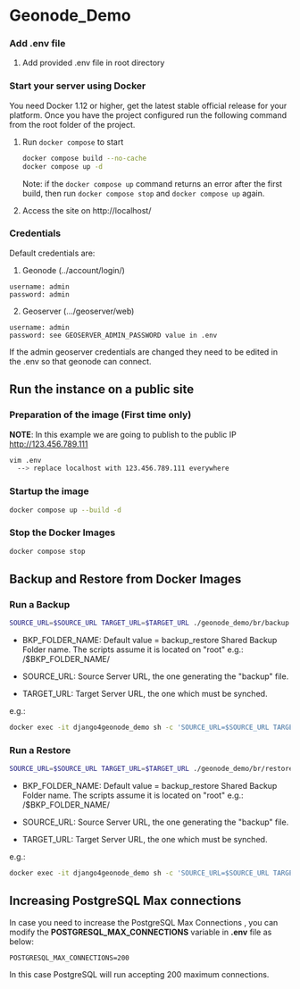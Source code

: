 # Geonode_Demo

### Add .env file

1. Add provided .env file in root directory

### Start your server using Docker

You need Docker 1.12 or higher, get the latest stable official release for your platform.
Once you have the project configured run the following command from the root folder of the project.

1. Run `docker compose` to start

    ```bash
    docker compose build --no-cache
    docker compose up -d
    ```

    Note: if the ``` docker compose up ``` command returns an error after the first build, then run ``` docker compose stop ``` and ``` docker compose up ``` again.

2. Access the site on http://localhost/

### Credentials

Default credentials are:

1. Geonode (../account/login/)

```
username: admin
password: admin
```

2. Geoserver (.../geoserver/web)

```
username: admin
password: see GEOSERVER_ADMIN_PASSWORD value in .env
```

If the admin geoserver credentials are changed they need to be edited in the .env so that geonode can connect.


## Run the instance on a public site

### Preparation of the image (First time only)

**NOTE**: In this example we are going to publish to the public IP http://123.456.789.111

```bash
vim .env
  --> replace localhost with 123.456.789.111 everywhere
```

### Startup the image

```bash
docker compose up --build -d
```

### Stop the Docker Images

```bash
docker compose stop
```

## Backup and Restore from Docker Images

### Run a Backup

```bash
SOURCE_URL=$SOURCE_URL TARGET_URL=$TARGET_URL ./geonode_demo/br/backup.sh $BKP_FOLDER_NAME
```

- BKP_FOLDER_NAME:
  Default value = backup_restore
  Shared Backup Folder name.
  The scripts assume it is located on "root" e.g.: /$BKP_FOLDER_NAME/

- SOURCE_URL:
  Source Server URL, the one generating the "backup" file.

- TARGET_URL:
  Target Server URL, the one which must be synched.

e.g.:

```bash
docker exec -it django4geonode_demo sh -c 'SOURCE_URL=$SOURCE_URL TARGET_URL=$TARGET_URL ./geonode_demo/br/backup.sh $BKP_FOLDER_NAME'
```

### Run a Restore

```bash
SOURCE_URL=$SOURCE_URL TARGET_URL=$TARGET_URL ./geonode_demo/br/restore.sh $BKP_FOLDER_NAME
```

- BKP_FOLDER_NAME:
  Default value = backup_restore
  Shared Backup Folder name.
  The scripts assume it is located on "root" e.g.: /$BKP_FOLDER_NAME/

- SOURCE_URL:
  Source Server URL, the one generating the "backup" file.

- TARGET_URL:
  Target Server URL, the one which must be synched.

e.g.:

```bash
docker exec -it django4geonode_demo sh -c 'SOURCE_URL=$SOURCE_URL TARGET_URL=$TARGET_URL ./geonode_demo/br/restore.sh $BKP_FOLDER_NAME'
```

## Increasing PostgreSQL Max connections

In case you need to increase the PostgreSQL Max Connections , you can modify
the **POSTGRESQL_MAX_CONNECTIONS** variable in **.env** file as below:

```
POSTGRESQL_MAX_CONNECTIONS=200
```

In this case PostgreSQL will run accepting 200 maximum connections.
